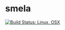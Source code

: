 # smela

[![Build Status: Linux, OSX](https://travis-ci.org/SMelanko/smela.svg?branch=master)](https://travis-ci.org/SMelanko/smela)
